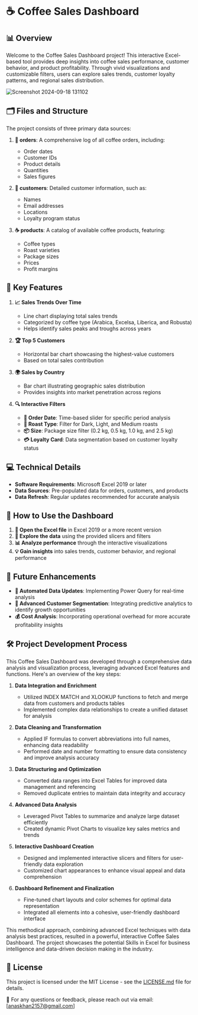 
# ☕ Coffee Sales Dashboard

## 📊 Overview

Welcome to the Coffee Sales Dashboard project! This interactive Excel-based tool provides deep insights into coffee sales performance, customer behavior, and product profitability. Through vivid visualizations and customizable filters, users can explore sales trends, customer loyalty patterns, and regional sales distribution.

![Screenshot 2024-09-18 131102](https://github.com/user-attachments/assets/ae2ee488-3272-4855-8d07-21b543bb039d)


## 🗂 Files and Structure

The project consists of three primary data sources:

1. **📁 orders**: A comprehensive log of all coffee orders, including:
   - Order dates
   - Customer IDs
   - Product details
   - Quantities
   - Sales figures

2. **👥 customers**: Detailed customer information, such as:
   - Names
   - Email addresses
   - Locations
   - Loyalty program status

3. **☕ products**: A catalog of available coffee products, featuring:
   - Coffee types
   - Roast varieties
   - Package sizes
   - Prices
   - Profit margins

## 🌟 Key Features

1. **📈 Sales Trends Over Time**
   - Line chart displaying total sales trends
   - Categorized by coffee type (Arabica, Excelsa, Liberica, and Robusta)
   - Helps identify sales peaks and troughs across years

2. **🏆 Top 5 Customers**
   - Horizontal bar chart showcasing the highest-value customers
   - Based on total sales contribution

3. **🌍 Sales by Country**
   - Bar chart illustrating geographic sales distribution
   - Provides insights into market penetration across regions

4. **🔍 Interactive Filters**
   - **📅 Order Date**: Time-based slider for specific period analysis
   - **🌱 Roast Type**: Filter for Dark, Light, and Medium roasts
   - **📦 Size**: Package size filter (0.2 kg, 0.5 kg, 1.0 kg, and 2.5 kg)
   - **💳 Loyalty Card**: Data segmentation based on customer loyalty status

## 💻 Technical Details

- **Software Requirements**: Microsoft Excel 2019 or later
- **Data Sources**: Pre-populated data for orders, customers, and products
- **Data Refresh**: Regular updates recommended for accurate analysis

## 🚀 How to Use the Dashboard

1. **📂 Open the Excel file** in Excel 2019 or a more recent version
2. **🔎 Explore the data** using the provided slicers and filters
3. **📊 Analyze performance** through the interactive visualizations
4. **💡 Gain insights** into sales trends, customer behavior, and regional performance

## 🔮 Future Enhancements


- **🔄 Automated Data Updates**: Implementing Power Query for real-time analysis
- **🎯 Advanced Customer Segmentation**: Integrating predictive analytics to identify growth opportunities
- **💰 Cost Analysis**: Incorporating operational overhead for more accurate profitability insights


## 🛠 Project Development Process

This Coffee Sales Dashboard was developed through a comprehensive data analysis and visualization process, leveraging advanced Excel features and functions. Here's an overview of the key steps:

1. **Data Integration and Enrichment**
   - Utilized INDEX MATCH and XLOOKUP functions to fetch and merge data from customers and products tables
   - Implemented complex data relationships to create a unified dataset for analysis

2. **Data Cleaning and Transformation**
   - Applied IF formulas to convert abbreviations into full names, enhancing data readability
   - Performed date and number formatting to ensure data consistency and improve analysis accuracy

3. **Data Structuring and Optimization**
   - Converted data ranges into Excel Tables for improved data management and referencing
   - Removed duplicate entries to maintain data integrity and accuracy

4. **Advanced Data Analysis**
   - Leveraged Pivot Tables to summarize and analyze large dataset efficiently
   - Created dynamic Pivot Charts to visualize key sales metrics and trends

5. **Interactive Dashboard Creation**
   - Designed and implemented interactive slicers and filters for user-friendly data exploration
   - Customized chart appearances to enhance visual appeal and data comprehension

6. **Dashboard Refinement and Finalization**
   - Fine-tuned chart layouts and color schemes for optimal data representation
   - Integrated all elements into a cohesive, user-friendly dashboard interface

This methodical approach, combining advanced Excel techniques with data analysis best practices, resulted in a powerful, interactive Coffee Sales Dashboard. The project showcases the potential Skills in  Excel for business intelligence and data-driven decision making in the industry.


## 📜 License

This project is licensed under the MIT License - see the [LICENSE.md](LICENSE.md) file for details.



📧 For any questions or feedback, please reach out via email: [anaskhan2157@gmail.com]


